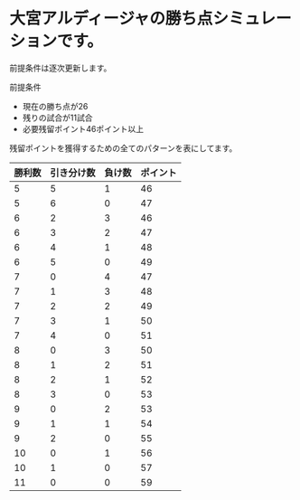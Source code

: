 # 大宮アルディージャの勝ち点シミュレーションです。
前提条件は逐次更新します。

前提条件
- 現在の勝ち点が26
- 残りの試合が11試合
- 必要残留ポイント46ポイント以上

残留ポイントを獲得するための全てのパターンを表にしてます。

| 勝利数 | 引き分け数 | 負け数 | ポイント |
|-------|-----------|-------|---------|
| 5     | 5         | 1     | 46      |
| 5     | 6         | 0     | 47      |
| 6     | 2         | 3     | 46      |
| 6     | 3         | 2     | 47      |
| 6     | 4         | 1     | 48      |
| 6     | 5         | 0     | 49      |
| 7     | 0         | 4     | 47      |
| 7     | 1         | 3     | 48      |
| 7     | 2         | 2     | 49      |
| 7     | 3         | 1     | 50      |
| 7     | 4         | 0     | 51      |
| 8     | 0         | 3     | 50      |
| 8     | 1         | 2     | 51      |
| 8     | 2         | 1     | 52      |
| 8     | 3         | 0     | 53      |
| 9     | 0         | 2     | 53      |
| 9     | 1         | 1     | 54      |
| 9     | 2         | 0     | 55      |
| 10    | 0         | 1     | 56      |
| 10    | 1         | 0     | 57      |
| 11    | 0         | 0     | 59      |


